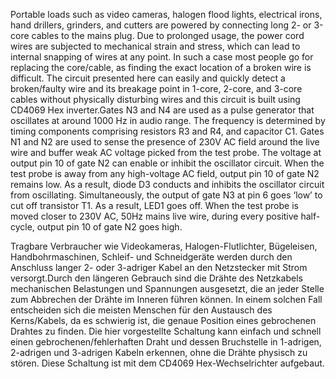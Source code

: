 Portable loads such as video cameras, halogen flood lights, electrical irons, hand drillers, grinders, and cutters are powered by connecting long 2- or 3-core cables to the mains plug. Due to prolonged usage, the power cord wires are subjected to mechanical strain and stress, which can lead to internal snapping of wires at any point. In such a case most people go for replacing the core/cable, as finding the exact location of a broken wire is difficult. The circuit presented here can easily and quickly detect a broken/faulty wire and its breakage point in 1-core, 2-core, and 3-core cables without physically disturbing wires and this circuit is built using CD4069 Hex inverter.Gates N3 and N4 are used as a pulse generator that oscillates at around 1000 Hz in audio range. The frequency is determined by timing components comprising resistors R3 and R4, and capacitor C1. Gates N1 and N2 are used to sense the presence of 230V AC field around the live wire and buffer weak AC voltage picked from the test probe. The voltage at output pin 10 of gate N2 can enable or inhibit the oscillator circuit. When the test probe is away from any high-voltage AC field, output pin 10 of gate N2 remains low. As a result, diode D3 conducts and inhibits the oscillator circuit from oscillating. Simultaneously, the output of gate N3 at pin 6 goes ‘low’ to cut off transistor T1. As a result, LED1 goes off. When the test probe is moved closer to 230V AC, 50Hz mains live wire, during every positive half-cycle, output pin 10 of gate N2 goes high. 

Tragbare Verbraucher wie Videokameras, Halogen-Flutlichter, Bügeleisen, Handbohrmaschinen, Schleif- und Schneidgeräte werden durch den Anschluss langer 2- oder 3-adriger Kabel an den Netzstecker mit Strom versorgt.Durch den längeren Gebrauch sind die Drähte des Netzkabels mechanischen Belastungen und Spannungen ausgesetzt, die an jeder Stelle zum Abbrechen der Drähte im Inneren führen können.  In einem solchen Fall entscheiden sich die meisten Menschen für den Austausch des Kerns/Kabels, da es schwierig ist, die genaue Position eines gebrochenen Drahtes zu finden. Die hier vorgestellte Schaltung kann einfach und schnell einen gebrochenen/fehlerhaften Draht und dessen Bruchstelle in 1-adrigen, 2-adrigen und 3-adrigen Kabeln erkennen, ohne die Drähte physisch zu stören. Diese Schaltung ist mit dem CD4069 Hex-Wechselrichter aufgebaut.

